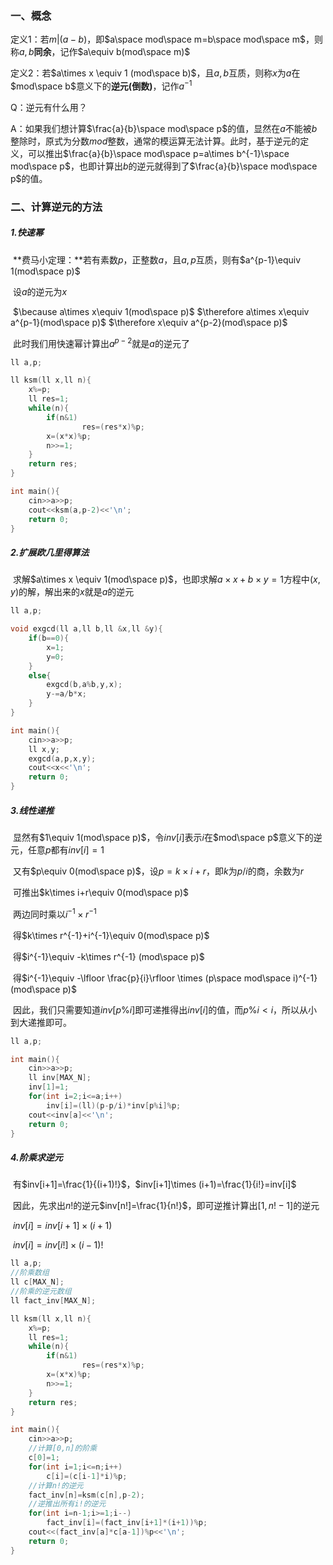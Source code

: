 ### 一、概念

定义$1$：若$m|(a-b)$，即$a\space mod\space m=b\space mod\space m$，则称$a,b$**同余**，记作$a\equiv b(mod\space m)$

定义$2$：若$a\times x \equiv 1 (mod\space b)$，且$a,b$互质，则称$x$为$a$在$mod\space b$意义下的**逆元(倒数)**，记作$a^{-1}$



Q：逆元有什么用？

A：如果我们想计算$\frac{a}{b}\space mod\space p$的值，显然在$a$不能被$b$整除时，原式为分数$mod$整数，通常的模运算无法计算。此时，基于逆元的定义，可以推出$\frac{a}{b}\space mod\space p=a\times b^{-1}\space mod\space p$，也即计算出$b$的逆元就得到了$\frac{a}{b}\space mod\space p$​的值。

### 二、计算逆元的方法

##### 1.快速幂

​	**费马小定理：**若有素数$p$​，正整数$a$​，且$a,p$​互质，则有$a^{p-1}\equiv 1(mod\space p)$​

​	设$a$​​的逆元为$x$​​

​	$\because a\times x\equiv 1(mod\space p)$  $\therefore a\times x\equiv a^{p-1}(mod\space p)$  $\therefore x\equiv a^{p-2}(mod\space p)$

​	此时我们用快速幂计算出$a^{p-2}$就是$a$​的逆元了

```c++
ll a,p;

ll ksm(ll x,ll n){
    x%=p;
    ll res=1;
    while(n){
        if(n&1)
            	res=(res*x)%p;
        x=(x*x)%p;
        n>>=1;
    }
    return res;
}

int main(){
    cin>>a>>p;
    cout<<ksm(a,p-2)<<'\n';
    return 0;
}
```

##### 2.扩展欧几里得算法

​	求解$a\times x \equiv 1(mod\space p)$，也即求解$a\times x+b\times y=1$方程中$(x,y)$的解，解出来的$x$就是$a$的逆元

```c++
ll a,p;

void exgcd(ll a,ll b,ll &x,ll &y){
	if(b==0){
        x=1;
        y=0;
    }
    else{
        exgcd(b,a%b,y,x);
        y-=a/b*x;
    }
}

int main(){
    cin>>a>>p;
    ll x,y;
    exgcd(a,p,x,y);
    cout<<x<<'\n';
    return 0;
}
```

##### 3.线性递推

​	显然有$1\equiv 1(mod\space p)$，令$inv[i]$表示$i$在$mod\space p$意义下的逆元，任意$p$都有$inv[i]=1$

​	又有$p\equiv 0(mod\space p)$，设$p=k\times i+r$，即$k$为$p/i$的商，余数为$r$

​	可推出$k\times i+r\equiv 0(mod\space p)$

​	两边同时乘以$i^{-1}\times r^{-1}$

​	得$k\times r^{-1}+i^{-1}\equiv 0(mod\space p)$

​	得$i^{-1}\equiv -k\times r^{-1} (mod\space p)$

​	得$i^{-1}\equiv -\lfloor \frac{p}{i}\rfloor \times (p\space mod\space i)^{-1}(mod\space p)$

​	因此，我们只需要知道$inv[p\%i]$即可递推得出$inv[i]$的值，而$p\%i<i$，所以从小到大递推即可。

```c++
ll a,p;

int main(){
	cin>>a>>p;
	ll inv[MAX_N];
	inv[1]=1;
	for(int i=2;i<=a;i++)
		inv[i]=(ll)(p-p/i)*inv[p%i]%p;
	cout<<inv[a]<<'\n';
	return 0;
}
```

##### 4.阶乘求逆元

​	有$inv[i+1]=\frac{1}{(i+1)!}$，$inv[i+1]\times (i+1)=\frac{1}{i!}=inv[i]$

​	因此，先求出$n!$的逆元$inv[n!]=\frac{1}{n!}$，即可逆推计算出$[1,n!-1]$的逆元

​	$inv[i]=inv[i+1]\times(i+1)$

​	$inv[i]=inv[i!]\times (i-1)!$

```c++
ll a,p;
//阶乘数组
ll c[MAX_N];
//阶乘的逆元数组
ll fact_inv[MAX_N];

ll ksm(ll x,ll n){
    x%=p;
    ll res=1;
    while(n){
        if(n&1)
            	res=(res*x)%p;
        x=(x*x)%p;
        n>>=1;
    }
    return res;
}

int main(){
	cin>>a>>p;
    //计算[0,n]的阶乘
    c[0]=1;
	for(int i=1;i<=n;i++)
		c[i]=(c[i-1]*i)%p;
    //计算n!的逆元
    fact_inv[n]=ksm(c[n],p-2);
    //逆推出所有i!的逆元
    for(int i=n-1;i>=1;i--)
        fact_inv[i]=(fact_inv[i+1]*(i+1))%p;
    cout<<(fact_inv[a]*c[a-1])%p<<'\n';
	return 0;
}
```

